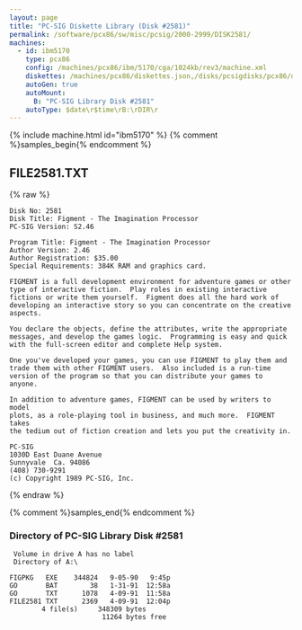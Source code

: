 ```yaml
---
layout: page
title: "PC-SIG Diskette Library (Disk #2581)"
permalink: /software/pcx86/sw/misc/pcsig/2000-2999/DISK2581/
machines:
  - id: ibm5170
    type: pcx86
    config: /machines/pcx86/ibm/5170/cga/1024kb/rev3/machine.xml
    diskettes: /machines/pcx86/diskettes.json,/disks/pcsigdisks/pcx86/diskettes.json
    autoGen: true
    autoMount:
      B: "PC-SIG Library Disk #2581"
    autoType: $date\r$time\rB:\rDIR\r
---
```


{% include machine.html id="ibm5170" %}
{% comment %}samples_begin{% endcomment %}

## FILE2581.TXT

{% raw %}
```
Disk No: 2581                                                           
Disk Title: Figment - The Imagination Processor                         
PC-SIG Version: S2.46                                                   
                                                                        
Program Title: Figment - The Imagination Processor                      
Author Version: 2.46                                                    
Author Registration: $35.00                                             
Special Requirements: 384K RAM and graphics card.                       
                                                                        
FIGMENT is a full development environment for adventure games or other  
type of interactive fiction.  Play roles in existing interactive        
fictions or write them yourself.  Figment does all the hard work of     
developing an interactive story so you can concentrate on the creative  
aspects.                                                                
                                                                        
You declare the objects, define the attributes, write the appropriate   
messages, and develop the games logic.  Programming is easy and quick   
with the full-screen editor and complete Help system.                   
                                                                        
One you've developed your games, you can use FIGMENT to play them and   
trade them with other FIGMENT users.  Also included is a run-time       
version of the program so that you can distribute your games to anyone. 
                                                                        
In addition to adventure games, FIGMENT can be used by writers to model 
plots, as a role-playing tool in business, and much more.  FIGMENT takes
the tedium out of fiction creation and lets you put the creativity in.  
                                                                        
PC-SIG                                                                  
1030D East Duane Avenue                                                 
Sunnyvale  Ca. 94086                                                    
(408) 730-9291                                                          
(c) Copyright 1989 PC-SIG, Inc.                                         
```
{% endraw %}

{% comment %}samples_end{% endcomment %}

### Directory of PC-SIG Library Disk #2581

     Volume in drive A has no label
     Directory of A:\

    FIGPKG   EXE    344824   9-05-90   9:45p
    GO       BAT        38   1-31-91  12:58a
    GO       TXT      1078   4-09-91  11:58a
    FILE2581 TXT      2369   4-09-91  12:04p
            4 file(s)     348309 bytes
                           11264 bytes free
